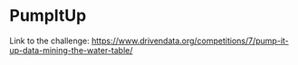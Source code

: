 # PumpItUp
Link to the challenge: https://www.drivendata.org/competitions/7/pump-it-up-data-mining-the-water-table/
